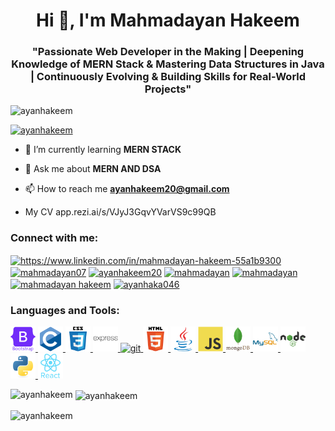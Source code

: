 <h1 align="center">Hi 👋, I'm Mahmadayan Hakeem</h1>
<h3 align="center">"Passionate Web Developer in the Making | Deepening Knowledge of MERN Stack & Mastering Data Structures in Java | Continuously Evolving & Building Skills for Real-World Projects"</h3>

<p align="left"> <img src="https://komarev.com/ghpvc/?username=ayanhakeem&label=Profile%20views&color=0e75b6&style=flat" alt="ayanhakeem" /> </p>

<p align="left"> <a href="https://github.com/ryo-ma/github-profile-trophy"><img src="https://github-profile-trophy.vercel.app/?username=ayanhakeem" alt="ayanhakeem" /></a> </p>

- 🌱 I’m currently learning **MERN STACK**

- 💬 Ask me about **MERN AND DSA**

- 📫 How to reach me **ayanhakeem20@gmail.com**

- My CV app.rezi.ai/s/VJyJ3GqvYVarVS9c99QB

<h3 align="left">Connect with me:</h3>
<p align="left">
<a href="https://linkedin.com/in/https://www.linkedin.com/in/mahmadayan-hakeem-55a1b9300" target="blank"><img align="center" src="https://raw.githubusercontent.com/rahuldkjain/github-profile-readme-generator/master/src/images/icons/Social/linked-in-alt.svg" alt="https://www.linkedin.com/in/mahmadayan-hakeem-55a1b9300" height="30" width="40" /></a>
<a href="https://www.codechef.com/users/mahmadayan07" target="blank"><img align="center" src="https://cdn.jsdelivr.net/npm/simple-icons@3.1.0/icons/codechef.svg" alt="mahmadayan07" height="30" width="40" /></a>
<a href="https://www.hackerrank.com/ayanhakeem20" target="blank"><img align="center" src="https://raw.githubusercontent.com/rahuldkjain/github-profile-readme-generator/master/src/images/icons/Social/hackerrank.svg" alt="ayanhakeem20" height="30" width="40" /></a>
<a href="https://codeforces.com/profile/mahmadayan" target="blank"><img align="center" src="https://raw.githubusercontent.com/rahuldkjain/github-profile-readme-generator/master/src/images/icons/Social/codeforces.svg" alt="mahmadayan" height="30" width="40" /></a>
<a href="https://www.leetcode.com/mahmadayan" target="blank"><img align="center" src="https://raw.githubusercontent.com/rahuldkjain/github-profile-readme-generator/master/src/images/icons/Social/leet-code.svg" alt="mahmadayan" height="30" width="40" /></a>
<a href="https://www.hackerearth.com/mahmadayan hakeem" target="blank"><img align="center" src="https://raw.githubusercontent.com/rahuldkjain/github-profile-readme-generator/master/src/images/icons/Social/hackerearth.svg" alt="mahmadayan hakeem" height="30" width="40" /></a>
<a href="https://auth.geeksforgeeks.org/user/ayanhaka046" target="blank"><img align="center" src="https://raw.githubusercontent.com/rahuldkjain/github-profile-readme-generator/master/src/images/icons/Social/geeks-for-geeks.svg" alt="ayanhaka046" height="30" width="40" /></a>
</p>

<h3 align="left">Languages and Tools:</h3>
<p align="left"> <a href="https://getbootstrap.com" target="_blank" rel="noreferrer"> <img src="https://raw.githubusercontent.com/devicons/devicon/master/icons/bootstrap/bootstrap-plain-wordmark.svg" alt="bootstrap" width="40" height="40"/> </a> <a href="https://www.cprogramming.com/" target="_blank" rel="noreferrer"> <img src="https://raw.githubusercontent.com/devicons/devicon/master/icons/c/c-original.svg" alt="c" width="40" height="40"/> </a> <a href="https://www.w3schools.com/css/" target="_blank" rel="noreferrer"> <img src="https://raw.githubusercontent.com/devicons/devicon/master/icons/css3/css3-original-wordmark.svg" alt="css3" width="40" height="40"/> </a> <a href="https://expressjs.com" target="_blank" rel="noreferrer"> <img src="https://raw.githubusercontent.com/devicons/devicon/master/icons/express/express-original-wordmark.svg" alt="express" width="40" height="40"/> </a> <a href="https://git-scm.com/" target="_blank" rel="noreferrer"> <img src="https://www.vectorlogo.zone/logos/git-scm/git-scm-icon.svg" alt="git" width="40" height="40"/> </a> <a href="https://www.w3.org/html/" target="_blank" rel="noreferrer"> <img src="https://raw.githubusercontent.com/devicons/devicon/master/icons/html5/html5-original-wordmark.svg" alt="html5" width="40" height="40"/> </a> <a href="https://www.java.com" target="_blank" rel="noreferrer"> <img src="https://raw.githubusercontent.com/devicons/devicon/master/icons/java/java-original.svg" alt="java" width="40" height="40"/> </a> <a href="https://developer.mozilla.org/en-US/docs/Web/JavaScript" target="_blank" rel="noreferrer"> <img src="https://raw.githubusercontent.com/devicons/devicon/master/icons/javascript/javascript-original.svg" alt="javascript" width="40" height="40"/> </a> <a href="https://www.mongodb.com/" target="_blank" rel="noreferrer"> <img src="https://raw.githubusercontent.com/devicons/devicon/master/icons/mongodb/mongodb-original-wordmark.svg" alt="mongodb" width="40" height="40"/> </a> <a href="https://www.mysql.com/" target="_blank" rel="noreferrer"> <img src="https://raw.githubusercontent.com/devicons/devicon/master/icons/mysql/mysql-original-wordmark.svg" alt="mysql" width="40" height="40"/> </a> <a href="https://nodejs.org" target="_blank" rel="noreferrer"> <img src="https://raw.githubusercontent.com/devicons/devicon/master/icons/nodejs/nodejs-original-wordmark.svg" alt="nodejs" width="40" height="40"/> </a> <a href="https://www.python.org" target="_blank" rel="noreferrer"> <img src="https://raw.githubusercontent.com/devicons/devicon/master/icons/python/python-original.svg" alt="python" width="40" height="40"/> </a> <a href="https://reactjs.org/" target="_blank" rel="noreferrer"> <img src="https://raw.githubusercontent.com/devicons/devicon/master/icons/react/react-original-wordmark.svg" alt="react" width="40" height="40"/> </a> </p>

<p><img align="left" src="https://github-readme-stats.vercel.app/api/top-langs?username=ayanhakeem&show_icons=true&locale=en&layout=compact" alt="ayanhakeem" /></p>

<p>&nbsp;<img align="center" src="https://github-readme-stats.vercel.app/api?username=ayanhakeem&show_icons=true&locale=en" alt="ayanhakeem" /></p>

<p><img align="center" src="https://github-readme-streak-stats.herokuapp.com/?user=ayanhakeem&" alt="ayanhakeem" /></p>
